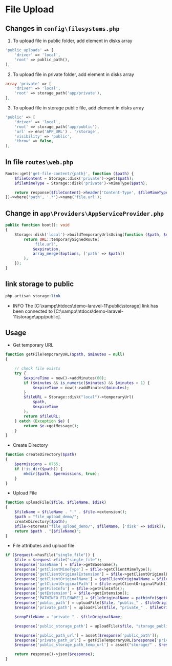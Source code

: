 # File Upload

## Changes in `config\filesystems.php`

1. To upload file in public folder, add element in disks array

```php
'public_uploads' => [
    'driver' => 'local',
    'root' => public_path(),
],
```

2.  To upload file in private folder, add element in disks array

```php
array 'private' => [
    'driver' => 'local',
    'root' => storage_path('app/private'),
],
```

3. To upload file in storage public file, add element in disks array

```php
'public' => [
    'driver' => 'local',
    'root' => storage_path('app/public'),
    'url' => env('APP_URL') . '/storage',
    'visibility' => 'public',
    'throw' => false,
],
```

## In file `routes\web.php`

```php
Route::get('get-file-content/{path}', function ($path) {
    $fileContent = Storage::disk('private')->get($path);
    $fileMimeType = Storage::disk('private')->mimeType($path);

    return response($fileContent)->header('Content-Type', $fileMimeType);
})->where('path', '.*')->name('file.url');
```

## Change in `app\Providers\AppServiceProvider.php`

```php
public function boot(): void
{
    Storage::disk('local')->buildTemporaryUrlsUsing(function ($path, $expiration, $options) {
        return URL::temporarySignedRoute(
            'file.url',
            $expiration,
            array_merge($options, ['path' => $path])
        );
    });
}
```

## link storage to public

```php
php artisan storage:link
```

- INFO The [C:\xampp\htdocs\demo-laravel-11\public\storage] link has been connected to [C:\xampp\htdocs\demo-laravel-11\storage\app/public].

## Usage

- Get temporary URL

```php
function getFileTemporaryURL($path, $minutes = null)
{

    // check file exists
    try {
        $expireTime = now()->addMinutes(60);
        if ($minutes && is_numeric($minutes) && $minutes > 1) {
            $expireTime = now()->addMinutes($minutes);
        }
        $fileURL = Storage::disk("local")->temporaryUrl(
            $path,
            $expireTime
        );
        return $fileURL;
    } catch (Exception $e) {
        return $e->getMessage();
    }
}
```

- Create Directory

```php
function createDirectory($path)
{
    $permissions = 0755;
    if (!is_dir($path)) {
        mkdir($path, $permissions, true);
    }
}
```

- Upload File

```php
function uploadFile($file, $fileName, $disk)
{
    $fileName = $fileName . "." . $file->extension();
    $path = "file_upload_demo/";
    createDirectory($path);
    $file->storeAs("file_upload_demo/", $fileName, ['disk' => $disk]);
    return $path . "{$fileName}";
}
```

- File attributes and upload file

```php
if ($request->hasFile("single_file")) {
    $file = $request->file("single_file");
    $response['baseName'] = $file->getBasename();
    $response['getClientMimeType'] = $file->getClientMimeType();
    $response['getClientOriginalExtension'] = $file->getClientOriginalExtension();
    $response['getClientOriginalName'] = $getClientOriginalName = $file->getClientOriginalName();
    $response['getClientOriginalPath'] = $file->getClientOriginalPath();
    $response['getFileInfo'] = $file->getFileInfo();
    $response['getExtension'] = $file->getExtension();
    $response['PATHINFO_FILENAME'] = $fileOriginalName = pathinfo($getClientOriginalName, PATHINFO_FILENAME);
    $response['public_path'] = uploadFile($file, "public_" . $fileOriginalName, "public_uploads");
    $response['private_path'] = uploadFile($file, "private_" . $fileOriginalName, "private");

    $cropFileName = "private_" . $fileOriginalName;

    $response['public_storage_path'] = uploadFile($file, "storage_public_" . $fileOriginalName, "public");

    $response['public_path_url'] = asset($response['public_path']);
    $response['private_path_url'] = getFileTemporaryURL($response['private_path']);
    $response['public_storage_path_temp_url'] = asset("storage/" . $response['public_storage_path']);

    return response()->json($response);
}
```
